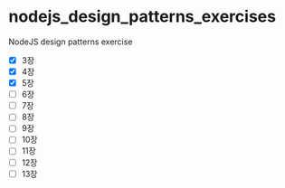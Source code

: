 # nodejs_design_patterns_exercises
NodeJS design patterns exercise

- [x] 3장
- [x] 4장
- [x] 5장
- [ ] 6장
- [ ] 7장
- [ ] 8장
- [ ] 9장
- [ ] 10장
- [ ] 11장
- [ ] 12장
- [ ] 13장